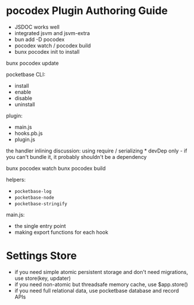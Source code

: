# pocodex Plugin Authoring Guide

- JSDOC works well
- integrated jsvm and jsvm-extra
- bun add -D pocodex
- pocodex watch / pocodex build
- bunx pocodex init to install

bunx pocodex update

pocketbase CLI:

- install
- enable
- disable
- uninstall

plugin:

- main.js
- hooks.pb.js
- plugin.js

the handler inlining discussion: using require / serializing \* devDep only - if you can't bundle it, it probably shouldn't be a dependency

bunx pocodex watch
bunx pocodex build

helpers:

- `pocketbase-log`
- `pocketbase-node`
- `pocketbase-stringify`

main.js:

- the single entry point
- making export functions for each hook

# Settings Store

- if you need simple atomic persistent storage and don't need migrations, use store(key, updater)
- if you need non-atomic but threadsafe memory cache, use $app.store()
- if you need full relational data, use pocketbase database and record APIs
